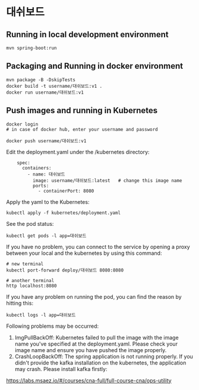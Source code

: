 # 대쉬보드

## Running in local development environment

```
mvn spring-boot:run
```

## Packaging and Running in docker environment

```
mvn package -B -DskipTests
docker build -t username/대쉬보드:v1 .
docker run username/대쉬보드:v1
```

## Push images and running in Kubernetes

```
docker login 
# in case of docker hub, enter your username and password

docker push username/대쉬보드:v1
```

Edit the deployment.yaml under the /kubernetes directory:
```
    spec:
      containers:
        - name: 대쉬보드
          image: username/대쉬보드:latest   # change this image name
          ports:
            - containerPort: 8080

```

Apply the yaml to the Kubernetes:
```
kubectl apply -f kubernetes/deployment.yaml
```

See the pod status:
```
kubectl get pods -l app=대쉬보드
```

If you have no problem, you can connect to the service by opening a proxy between your local and the kubernetes by using this command:
```
# new terminal
kubectl port-forward deploy/대쉬보드 8080:8080

# another terminal
http localhost:8080
```

If you have any problem on running the pod, you can find the reason by hitting this:
```
kubectl logs -l app=대쉬보드
```

Following problems may be occurred:

1. ImgPullBackOff:  Kubernetes failed to pull the image with the image name you've specified at the deployment.yaml. Please check your image name and ensure you have pushed the image properly.
1. CrashLoopBackOff: The spring application is not running properly. If you didn't provide the kafka installation on the kubernetes, the application may crash. Please install kafka firstly:

https://labs.msaez.io/#/courses/cna-full/full-course-cna/ops-utility

